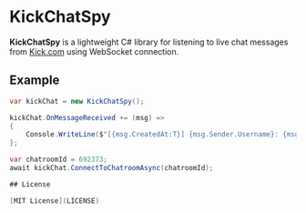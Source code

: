 # KickChatSpy

**KickChatSpy** is a lightweight C# library for listening to live chat messages from [Kick.com](https://kick.com) using WebSocket connection.


## Example

```csharp
var kickChat = new KickChatSpy();

kickChat.OnMessageReceived += (msg) =>
{
    Console.WriteLine($"[{msg.CreatedAt:T}] {msg.Sender.Username}: {msg.Content}");
};

var chatroomId = 692373;
await kickChat.ConnectToChatroomAsync(chatroomId);

## License

[MIT License](LICENSE)